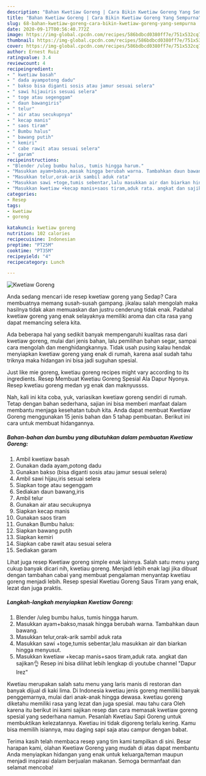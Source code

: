 ```yaml
---
description: "Bahan Kwetiaw Goreng | Cara Bikin Kwetiaw Goreng Yang Sempurna"
title: "Bahan Kwetiaw Goreng | Cara Bikin Kwetiaw Goreng Yang Sempurna"
slug: 68-bahan-kwetiaw-goreng-cara-bikin-kwetiaw-goreng-yang-sempurna
date: 2020-09-17T00:56:40.772Z
image: https://img-global.cpcdn.com/recipes/586bdbcd0380ff7e/751x532cq70/kwetiaw-goreng-foto-resep-utama.jpg
thumbnail: https://img-global.cpcdn.com/recipes/586bdbcd0380ff7e/751x532cq70/kwetiaw-goreng-foto-resep-utama.jpg
cover: https://img-global.cpcdn.com/recipes/586bdbcd0380ff7e/751x532cq70/kwetiaw-goreng-foto-resep-utama.jpg
author: Ernest Ruiz
ratingvalue: 3.4
reviewcount: 4
recipeingredient:
- " kwetiaw basah"
- " dada ayampotong dadu"
- " bakso bisa diganti sosis atau jamur sesuai selera"
- " sawi hijauiris sesuai selera"
- " toge atau segenggam"
- " daun bawangiris"
- " telur"
- " air atau secukupnya"
- " kecap manis"
- " saos tiram"
- " Bumbu halus"
- " bawang putih"
- " kemiri"
- " cabe rawit atau sesuai selera"
- " garam"
recipeinstructions:
- "Blender /uleg bumbu halus, tumis hingga harum."
- "Masukkan ayam+bakso,masak hingga berubah warna. Tambahkan daun bawang."
- "Masukkan telur,orak-arik sambil aduk rata"
- "Masukkan sawi +toge,tumis sebentar,lalu masukkan air dan biarkan hingga menyusut."
- "Masukkan kwetiaw +kecap manis+saos tiram,aduk rata. angkat dan sajikan👌 Resep ini bisa dilihat lebih lengkap di youtube channel &#34;Dapur Irez&#34;"
categories:
- Resep
tags:
- kwetiaw
- goreng

katakunci: kwetiaw goreng 
nutrition: 102 calories
recipecuisine: Indonesian
preptime: "PT25M"
cooktime: "PT35M"
recipeyield: "4"
recipecategory: Lunch

---
```



![Kwetiaw Goreng](https://img-global.cpcdn.com/recipes/586bdbcd0380ff7e/751x532cq70/kwetiaw-goreng-foto-resep-utama.jpg)

Anda sedang mencari ide resep kwetiaw goreng yang Sedap? Cara membuatnya memang susah-susah gampang. jikalau salah mengolah maka hasilnya tidak akan memuaskan dan justru cenderung tidak enak. Padahal kwetiaw goreng yang enak selayaknya memiliki aroma dan cita rasa yang dapat memancing selera kita.

Ada beberapa hal yang sedikit banyak mempengaruhi kualitas rasa dari kwetiaw goreng, mulai dari jenis bahan, lalu pemilihan bahan segar, sampai cara mengolah dan menghidangkannya. Tidak usah pusing kalau hendak menyiapkan kwetiaw goreng yang enak di rumah, karena asal sudah tahu triknya maka hidangan ini bisa jadi suguhan spesial.

Just like mie goreng, kwetiau goreng recipes might vary according to its ingredients. Resep Membuat Kwetiau Goreng Spesial Ala Dapur Nyonya. Resep kwetiau goreng medan yg enak dan maknyussss.


Nah, kali ini kita coba, yuk, variasikan kwetiaw goreng sendiri di rumah. Tetap dengan bahan sederhana, sajian ini bisa memberi manfaat dalam membantu menjaga kesehatan tubuh kita. Anda dapat membuat Kwetiaw Goreng menggunakan 15 jenis bahan dan 5 tahap pembuatan. Berikut ini cara untuk membuat hidangannya.

<!--inarticleads1-->

##### Bahan-bahan dan bumbu yang dibutuhkan dalam pembuatan Kwetiaw Goreng:

1. Ambil  kwetiaw basah
1. Gunakan  dada ayam,potong dadu
1. Gunakan  bakso (bisa diganti sosis atau jamur sesuai selera)
1. Ambil  sawi hijau,iris sesuai selera
1. Siapkan  toge atau segenggam
1. Sediakan  daun bawang,iris
1. Ambil  telur
1. Gunakan  air atau secukupnya
1. Siapkan  kecap manis
1. Gunakan  saos tiram
1. Gunakan  Bumbu halus:
1. Siapkan  bawang putih
1. Siapkan  kemiri
1. Siapkan  cabe rawit atau sesuai selera
1. Sediakan  garam


Lihat juga resep Kwetiaw goreng simple enak lainnya. Salah satu menu yang cukup banyak dicari nih, kwetiau goreng. Menjadi lebih enak lagi jika dibuat dengan tambahan cabai yang membuat pengalaman menyantap kwetiau goreng menjadi lebih. Resep spesial Kwetiau Goreng Saus Tiram yang enak, lezat dan juga praktis. 

<!--inarticleads2-->

##### Langkah-langkah menyiapkan Kwetiaw Goreng:

1. Blender /uleg bumbu halus, tumis hingga harum.
1. Masukkan ayam+bakso,masak hingga berubah warna. Tambahkan daun bawang.
1. Masukkan telur,orak-arik sambil aduk rata
1. Masukkan sawi +toge,tumis sebentar,lalu masukkan air dan biarkan hingga menyusut.
1. Masukkan kwetiaw +kecap manis+saos tiram,aduk rata. angkat dan sajikan👌 Resep ini bisa dilihat lebih lengkap di youtube channel &#34;Dapur Irez&#34;


Kwetiau merupakan salah satu menu yang laris manis di restoran dan banyak dijual di kaki lima. Di Indonesia kwetiau jenis goreng memiliki banyak penggemarnya, mulai dari anak-anak hingga dewasa. kwetiau goreng diketahu memiliki rasa yang lezat dan juga spesial. mau tahu cara Oleh karena itu berikut ini kami sajikan resep dan cara memasak kwetiaw goreng spesial yang sederhana namun. Pesanlah Kwetiau Sapi Goreng untuk membuktikan kelezatannya. Kwetiau ini tidak digoreng terlalu kering. Kamu bisa memilih isiannya, mau daging sapi saja atau campur dengan babat. 

Terima kasih telah membaca resep yang tim kami tampilkan di sini. Besar harapan kami, olahan Kwetiaw Goreng yang mudah di atas dapat membantu Anda menyiapkan hidangan yang enak untuk keluarga/teman maupun menjadi inspirasi dalam berjualan makanan. Semoga bermanfaat dan selamat mencoba!
